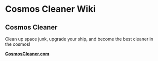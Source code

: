 # Cosmos Cleaner Wiki

## Cosmos Cleaner 
Clean up space junk, upgrade your ship, and become the best cleaner in the cosmos!

**[CosmosCleaner.com](https://CosmosCleaner.com "CosmosCleaner.com")**